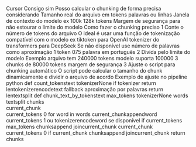 Cursor
Consigo sim Posso calcular o chunking de forma precisa considerando
 Tamanho real do arquivo em tokens palavras ou linhas
 Janela de contexto do modelo ex 100k 128k tokens
 Margem de segurança para não estourar o limite do modelo
 Como fazer o chunking preciso
1 Conte o número de tokens do arquivo
 O ideal é usar uma função de tokenização compatível com o modelo ex tiktoken para OpenAI tokenizer do transformers para DeepSeek
 Se não disponível use número de palavras como aproximação 1 token  075 palavra em português
2 Divida pelo limite do modelo
 Exemplo arquivo tem 240000 tokens modelo suporta 100000  3 chunks de 80000 tokens margem de segurança
3 Ajuste o script para chunking automático
 O script pode calcular o tamanho do chunk dinamicamente e dividir o arquivo de acordo
 Exemplo de ajuste no pipeline
python
def count_tokenstext tokenizerNone
if tokenizer
return lentokenizerencodetext
 fallback aproximação por palavras
return lentextsplit
def chunk_text_by_tokenstext max_tokens tokenizerNone
words  textsplit
chunks  
current_chunk  
current_tokens  0
for word in words
current_chunkappendword
current_tokens  1  ou tokenizerencodeword se disponível
if current_tokens  max_tokens
chunksappend joincurrent_chunk
current_chunk  
current_tokens  0
if current_chunk
chunksappend joincurrent_chunk
return chunks